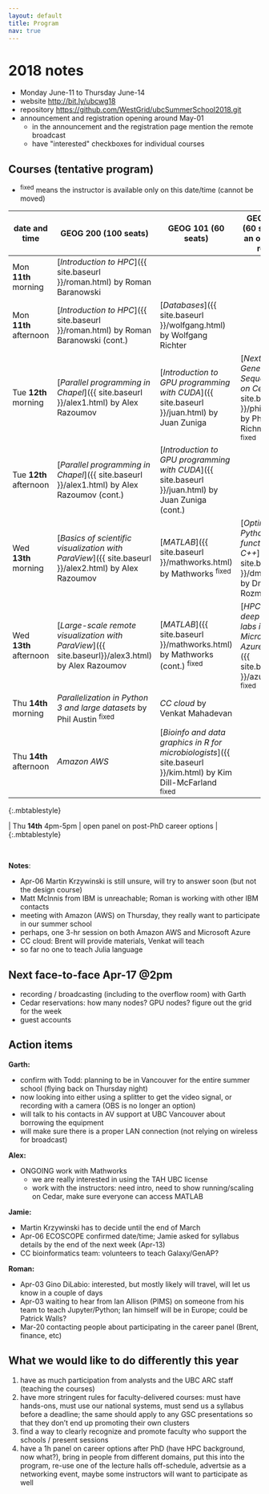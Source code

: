 ```yaml
---
layout: default
title: Program
nav: true
---
```


# 2018 notes

- Monday June-11 to Thursday June-14
- website http://bit.ly/ubcwg18
- repository https://github.com/WestGrid/ubcSummerSchool2018.git
- announcement and registration opening around May-01
  - in the announcement and the registration page mention the remote broadcast
  - have "interested" checkboxes for individual courses

## Courses (tentative program)

- <sup>fixed</sup> means the instructor is available only on this date/time (cannot be moved)

| date and time | GEOG 200 (100 seats) | GEOG 101 (60 seats) | GEOG 147 (60 seats) is an overflow room |
| ------------- | --------------- | ----------------- | ----------------- |
| Mon **11th** morning | [*Introduction to HPC*]({{ site.baseurl }}/roman.html) by Roman Baranowski | | |
| Mon **11th** afternoon | [*Introduction to HPC*]({{ site.baseurl }}/roman.html) by Roman Baranowski (cont.) | [*Databases*]({{ site.baseurl }}/wolfgang.html) by Wolfgang Richter | |
| Tue **12th** morning | [*Parallel programming in Chapel*]({{ site.baseurl }}/alex1.html) by Alex Razoumov | [*Introduction to GPU programming with CUDA*]({{ site.baseurl }}/juan.html) by Juan Zuniga | [*Next Generation Sequencing on Cedar*]({{ site.baseurl }}/phillip.html) by Phillip Richmond <sup>fixed</sup> |
| Tue **12th** afternoon | [*Parallel programming in Chapel*]({{ site.baseurl }}/alex1.html) by Alex Razoumov (cont.) | [*Introduction to GPU programming with CUDA*]({{ site.baseurl }}/juan.html) by Juan Zuniga (cont.) | |
| Wed **13th** morning | [*Basics of scientific visualization with ParaView*]({{ site.baseurl }}/alex2.html) by Alex Razoumov | [*MATLAB*]({{ site.baseurl }}/mathworks.html) by Mathworks <sup>fixed</sup> | [*Optimizing Python functions in C++*]({{ site.baseurl }}/dmitri.html) by Dmitri Rozmanov |
| Wed **13th** afternoon | [*Large-scale remote visualization with ParaView*]({{ site.baseurl}}/alex3.html) by Alex Razoumov | [*MATLAB*]({{ site.baseurl }}/mathworks.html) by Mathworks (cont.) <sup>fixed</sup> | [*HPC and deep learning labs in Microsoft Azure Cloud*]({{ site.baseurl }}/azure.html) <sup>fixed</sup> |
| Thu **14th** morning | *Parallelization in Python 3 and large datasets* by Phil Austin <sup>fixed</sup> | *CC cloud* by Venkat Mahadevan | |
| Thu **14th** afternoon | *Amazon AWS* | [*Bioinfo and data graphics in R for microbiologists*]({{ site.baseurl }}/kim.html) by Kim Dill-McFarland <sup>fixed</sup> | |
{:.mbtablestyle}

| Thu **14th** 4pm-5pm | open panel on post-PhD career options |
{:.mbtablestyle}

&nbsp;

**Notes**:
- Apr-06 Martin Krzywinski is still unsure, will try to answer soon (but not the design course)
- Matt McInnis from IBM is unreachable; Roman is working with other IBM contacts
- meeting with Amazon (AWS) on Thursday, they really want to participate in our summer school
- perhaps, one 3-hr session on both Amazon AWS and Microsoft Azure
- CC cloud: Brent will provide materials, Venkat will teach
- so far no one to teach Julia language

## Next face-to-face Apr-17 @2pm

- recording / broadcasting (including to the overflow room) with Garth
- Cedar reservations: how many nodes? GPU nodes? figure out the grid for the week
- guest accounts

## Action items

**Garth:**
* confirm with Todd: planning to be in Vancouver for the entire summer school (flying back on Thursday
  night)
* now looking into either using a splitter to get the video signal, or recording with a camera (OBS is no
  longer an option)
* will talk to his contacts in AV support at UBC Vancouver about borrowing the equipment
* will make sure there is a proper LAN connection (not relying on wireless for broadcast)

**Alex:**
* ONGOING work with Mathworks
  - we are really interested in using the TAH UBC license
  - work with the instructors: need intro, need to show running/scaling on Cedar, make sure everyone can
    access MATLAB

**Jamie:**
* Martin Krzywinski has to decide until the end of March
* Apr-06 ECOSCOPE confirmed date/time; Jamie asked for syllabus details by the end of the next week (Apr-13)
* CC bioinformatics team: volunteers to teach Galaxy/GenAP?

**Roman:**
* Apr-03 Gino DiLabio: interested, but mostly likely will travel, will let us know in a couple of days
* Apr-03 waiting to hear from Ian Allison (PIMS) on someone from his team to teach Jupyter/Python; Ian
  himself will be in Europe; could be Patrick Walls?
* Mar-20 contacting people about participating in the career panel (Brent, finance, etc)

## What we would like to do differently this year

1. have as much participation from analysts and the UBC ARC staff (teaching the courses)
1. have more stringent rules for faculty-delivered courses: must have hands-ons, must use our national
   systems, must send us a syllabus before a deadline; the same should apply to any GSC presentations so
   that they don’t end up promoting their own clusters
1. find a way to clearly recognize and promote faculty who support the schools / present sessions
1. have a 1h panel on career options after PhD (have HPC background, now what?), bring in people from
   different domains, put this into the program, re-use one of the lecture halls off-schedule, advertsie
   as a networking event, maybe some instructors will want to participate as well
